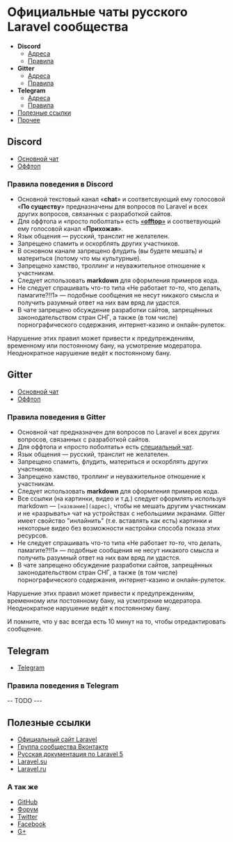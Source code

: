# Официальные чаты русского Laravel сообщества

- **Discord**
  - [Адреса](#discord)
  - [Правила](#%D0%9F%D1%80%D0%B0%D0%B2%D0%B8%D0%BB%D0%B0-%D0%BF%D0%BE%D0%B2%D0%B5%D0%B4%D0%B5%D0%BD%D0%B8%D1%8F-%D0%B2-discord)
- **Gitter**
  - [Адреса](#gitter)
  - [Правила](#%D0%9F%D1%80%D0%B0%D0%B2%D0%B8%D0%BB%D0%B0-%D0%BF%D0%BE%D0%B2%D0%B5%D0%B4%D0%B5%D0%BD%D0%B8%D1%8F-%D0%B2-gitter)
- **Telegram**
  - [Адреса](#telegram)
  - [Правила](#%D0%9F%D1%80%D0%B0%D0%B2%D0%B8%D0%BB%D0%B0-%D0%BF%D0%BE%D0%B2%D0%B5%D0%B4%D0%B5%D0%BD%D0%B8%D1%8F-%D0%B2-telegram)
- [Полезные ссылки](#%D0%9F%D0%BE%D0%BB%D0%B5%D0%B7%D0%BD%D1%8B%D0%B5-%D1%81%D1%81%D1%8B%D0%BB%D0%BA%D0%B8)
- [Прочее](#%D0%90-%D1%82%D0%B0%D0%BA-%D0%B6%D0%B5)

## Discord

- [Основной чат](https://discord.gg/mrkXUzV)
- [Оффтоп](https://discord.gg/c8gJfed)

### Правила поведения в Discord

- Основной текстовый канал «**chat**» и соответсвующий ему голосовой «**По существу**» предназначены для вопросов по Laravel и всех других вопросов, связанных с разработкой сайтов.
- Для оффтопа и «просто поболтать» есть [«**offtop**»](https://discord.gg/c8gJfed) и соответвующий ему голосовой канал «**Прихожая**».
- Язык общения — русский, транслит не желателен.
- Запрещено спамить и оскорблять других участников.
- В основном канале запрещено флудить (вы будете мешать) и материться (потому что мы культурные).
- Запрещено хамство, троллинг и неуважительное отношение к участникам.
- Следует использовать **markdown** для оформления примеров кода.
- Не следует спрашивать что-то типа «Не работает *то-то*, что делать, памагите?!!1» — подобные сообщения не несут никакого смысла и получить разумный ответ на них вам вряд ли удастся.
- В чате запрещено обсуждение разработки сайтов, запрещённых законодательством стран СНГ, а также (в том числе) порнографического содержания, интернет-казино и онлайн-рулеток.

Нарушение этих правил может привести к предупреждениям, временному или постоянному бану, на усмотрение модератора.
Неоднократное нарушение ведёт к постоянному бану.

## Gitter

- [Основной чат](https://gitter.im/LaravelRUS/chat)
- [Оффтоп](https://gitter.im/LaravelRUS/offtop)

### Правила поведения в Gitter

- Основной чат предназначен для вопросов по Laravel и всех других вопросов, связанных с разработкой сайтов.
- Для оффтопа и «просто поболтать» есть [специальный чат](https://gitter.im/LaravelRUS/offtop).
- Язык общения — русский, транслит не желателен.
- Запрещено спамить, флудить, материться и оскорблять других участников.
- Запрещено хамство, троллинг и неуважительное отношение к участникам.
- Следует использовать **markdown** для оформления примеров кода.
- Все ссылки (на картинки, видео и т.д.) следует оформлять используя markdown — `[название](адрес)`, чтобы не мешать другим участникам и не «разрывать» чат на устройствах с небольшими экранами. Gitter имеет свойство "инлайнить" (т.е. вставлять как есть) картинки и некоторые видео без возможности настройки способа показа этих ресурсов.
- Не следует спрашивать что-то типа «Не работает *то-то*, что делать, памагите?!!1» — подобные сообщения не несут никакого смысла и получить разумный ответ на них вам вряд ли удастся.
- В чате запрещено обсуждение разработки сайтов, запрещённых законодательством стран СНГ, а также (в том числе) порнографического содержания, интернет-казино и онлайн-рулеток.

Нарушение этих правил может привести к предупреждениям, временному или постоянному бану, на усмотрение модератора.
Неоднократное нарушение ведёт к постоянному бану.

И помните, что у вас всегда есть 10 минут на то, чтобы отредактировать сообщение.

## Telegram

- [Telegram](https://t.me/laravelrus)

### Правила поведения в Telegram

-- TODO ---

## Полезные ссылки

- [Официальный сайт Laravel](https://laravel.com)
- [Группа сообщества Вконтакте](https://vk.com/laravel_rus)
- [Русская документация по Laravel 5](http://laravel.su/docs/5.4)
- [Laravel.su](http://laravel.su)
- [Laravel.ru](https://laravel.ru)

### А так же

- [GitHub](https://github.com/LaravelRUS)
- [Форум](https://laravel.ru/forum)
- [Twitter](https://twitter.com/LaravelRUS)
- [Facebook](https://www.facebook.com/LaravelRus)
- [G+](https://plus.google.com/communities/101989042587233170707)
